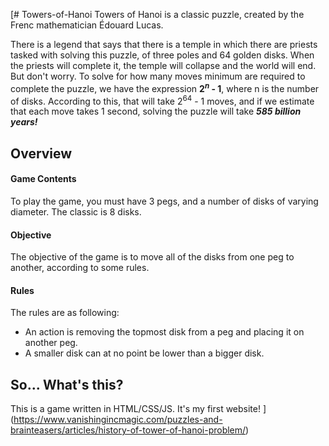 [# Towers-of-Hanoi
Towers of Hanoi is a classic puzzle, created by the Frenc mathematician Édouard Lucas.

  There is a legend that says that there is a temple in which there are priests tasked with solving this puzzle, of three poles and 64 golden disks. When the priests will complete it, the temple will collapse and the world will end.
  But don't worry. To solve for how many moves minimum are required to complete the puzzle, we have the expression **2<sup><em>n</em></sup> - 1**, where n is the number of disks.
  According to this, that will take 2<sup>64</sup> - 1 moves, and if we estimate that each move takes 1 second, solving the puzzle will take **_585 billion years!_**

## Overview
#### Game Contents
To play the game, you must have 3 pegs, and a number of disks of varying diameter. The classic is 8 disks.

#### Objective
The objective of the game is to move all of the disks from one peg to another, according to some rules.

#### Rules
The rules are as following:
* An action is removing the topmost disk from a peg and placing it on another peg.
* A smaller disk can at no point be lower than a bigger disk.

## So... What's this?
  This is a game written in HTML/CSS/JS. It's my first website!
](https://www.vanishingincmagic.com/puzzles-and-brainteasers/articles/history-of-tower-of-hanoi-problem/)
